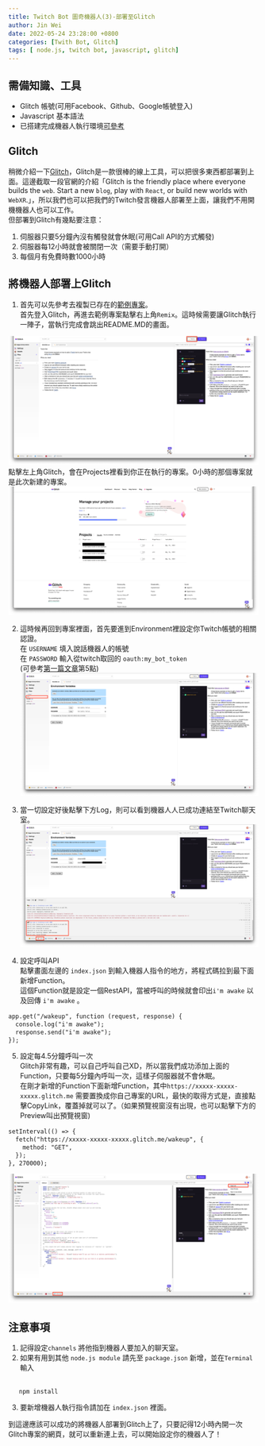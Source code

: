 ```yaml
---
title: Twitch Bot 圖奇機器人(3)-部署至Glitch
author: Jin Wei
date: 2022-05-24 23:28:00 +0800
categories: [Twith Bot, Glitch]
tags: [ node.js, twitch bot, javascript, glitch]
---
```

## 需備知識、工具

+ Glitch 帳號(可用Facebook、Github、Google帳號登入)
+ Javascript 基本語法
+ 已搭建完成機器人執行環境[可參考](https://jinwei0811.github.io/posts/TwitchBot/)

## Glitch

稍微介紹一下[Glitch](https://glitch.com/)，Glitch是一款很棒的線上工具，可以把很多東西都部署到上面。這邊截取一段官網的介紹「Glitch is the friendly place where everyone builds the `web`. Start a new `blog`, play with `React`, or build new worlds with `WebXR`.」，所以我們也可以把我們的Twitch發言機器人部署至上面，讓我們不用開機機器人也可以工作。  
但部署到Glitch有幾點要注意：  

1. 伺服器只要5分鐘內沒有觸發就會休眠(可用Call API的方式觸發)
2. 伺服器每12小時就會被關閉一次（需要手動打開）
3. 每個月有免費時數1000小時

## 將機器人部署上Glitch

1. 首先可以先參考去複製已存在的[範例專案](https://glitch.com/edit/#!/twitch-bot)。  
首先登入Glitch，再進去範例專案點擊右上角`Remix`。這時候需要讓Glitch執行一陣子，當執行完成會跳出README.MD的畫面。

![Remix](https://github.com/JinWei0811/jinwei0811.github.io/blob/main/assets/img/twitchBot2/Remix.png?raw=true)
點擊左上角Glitch，會在Projects裡看到你正在執行的專案。0小時的那個專案就是此次新建的專案。
![Dashboard](https://github.com/JinWei0811/jinwei0811.github.io/blob/main/assets/img/twitchBot2/Dashboard.png?raw=true)

2. 這時候再回到專案裡面，首先要進到Environment裡設定你Twitch帳號的相關認證。  
在 `USERNAME` 填入說話機器人的帳號  
在 `PASSWORD` 輸入從twitch取回的 `oauth:my_bot_token`  
(可參考[第一篇文章](https://jinwei0811.github.io/posts/TwitchBot/)第5點)
![Environment](https://github.com/JinWei0811/jinwei0811.github.io/blob/main/assets/img/twitchBot2/Environment.png?raw=true)

3. 當一切設定好後點擊下方Log，則可以看到機器人人已成功連結至Twitch聊天室。
![logs](https://github.com/JinWei0811/jinwei0811.github.io/blob/main/assets/img/twitchBot2/Logs.png?raw=true)

4. 設定呼叫API  
點擊畫面左邊的 `index.json` 到輸入機器人指令的地方，將程式碼拉到最下面新增Function。  
這個Function就是設定一個RestAPI，當被呼叫的時候就會印出`i'm awake` 以及回傳 `i'm awake` 。

```
app.get("/wakeup", function (request, response) {
  console.log("i'm awake");
  response.send("i'm awake");
});
```

5. 設定每4.5分鐘呼叫一次  
Glitch非常有趣，可以自己呼叫自己XD，所以當我們成功添加上面的Function，只要每5分鐘內呼叫一次，這樣子伺服器就不會休眠。  
在剛才新增的Function下面新增Function，其中`https://xxxxx-xxxxx-xxxxx.glitch.me` 需要置換成你自己專案的URL，最快的取得方式是，直接點擊CopyLink，覆蓋掉就可以了。（如果預覽視窗沒有出現，也可以點擊下方的Preview叫出預覽視窗)

```
setInterval(() => {
  fetch("https://xxxxx-xxxxx-xxxxx.glitch.me/wakeup", {
    method: "GET",
  });
}, 270000);
```

![Preview](https://github.com/JinWei0811/jinwei0811.github.io/blob/main/assets/img/twitchBot2/Preview.png?raw=true)

## 注意事項

1. 記得設定`channels` 將他指到機器人要加入的聊天室。
2. 如果有用到其他 `node.js module` 請先至 `package.json` 新增，並在`Terminal`輸入  

```

   npm install

 ```

3. 要新增機器人執行指令請加在 `index.json` 裡面。  

到這邊應該可以成功的將機器人部署到Glitch上了，只要記得12小時內開一次Glitch專案的網頁，就可以重新連上去，可以開始設定你的機器人了！
